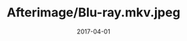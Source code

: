 ---
layout: post
title:  "Afterimage/Blu-ray.mkv.jpeg"
date:   2017-04-01
categories: work
sub-cat: commissioned work
bg-color-1:	f7c2b8
bg-color-2: eee
img:
    - /img/oneroom/book1/01.png
    - /img/oneroom/book1/03.png
    - /img/oneroom/book1/04.png
    - /img/oneroom/book2/01.png
    - /img/oneroom/book2/02.png
    - /img/oneroom/book2/04.png
collab: 
    - "client.원룸"
txt:
---